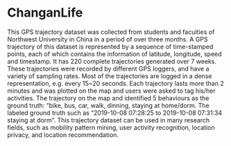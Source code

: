# ChanganLife
This GPS trajectory dataset was collected from students and faculties of Northwest University in China in a period of over three months. A GPS trajectory of this dataset is represented by a sequence of time-stamped points, each of which contains the information of latitude, longitude, speed and timestamp. It has 220 complete trajectories generated over 7 weeks. These trajectories were recorded by different GPS loggers, and have a variety of sampling rates. Most of the trajectories are logged in a dense representation, e.g. every 15~20 seconds. Each trajectory lasts more than 2 minutes and was plotted on the map and users were asked to tag his/her activities. The trajectory on the map and identified 5 behaviours as the ground truth: “bike, bus, car, walk, dinning, staying at home/dorm. The labeled ground truth such as “2019-10-08 07:28:25 to 2019-10-08 07:31:34 staying at dorm”. This trajectory dataset can be used in many research fields, such as mobility pattern mining, user activity recognition, location privacy, and location recommendation.
